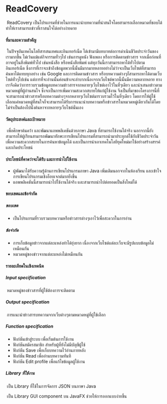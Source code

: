 # ReadCovery

​	ReadCovery เป็นโปรแกรมที่ช่วยในการแนะนำบทความที่น่าสนใจโดยสามารถเลือกหมวดที่ชอบได้ ทำให้เราสามารถข่าวที่เราสนใจได้อย่างง่ายดาย

#### ที่มาและความสำคัญ

​	ในปัจจุบันเทคโนโลยีสารสนเทศและอินเทอร์เน็ต ได้เข้ามามีบทบาทต่อการดำเนินชีวิตประจำวันของเรามากขึ้น ไม่เว้นแม้แต่กิจกรรมทั่วๆไป เช่นการดูหนัง ฟังเพลง หรือการติดตามข่าวสาร จากเมื่อก่อนที่อาจอยู่ในสิ่งพิมพ์ทั่วไป เช่นหนังสือ หรือหนังสือพิมพ์ แต่ทุกวันนี้เราสามารถหาได้ทั่วไปตามอินเทอร์เน็ต ซึ่งการที่เราจะเข้าถึงข้อมูลพวกนี้นั้นมีมากมายหลายอย่างไม่ว่าจะเป็นเว็บไซต์ที่สามารถค้นหาได้แทบทุกอย่าง เช่น Google และการติดตามข่าวสาร หรือบทความต่างๆก็สามารถหาได้ตามเว็บไซต์ทั่วๆไปเช่น แต่การที่จะอ่านนั้นค่อนข้างจะลำบากเนื่องจากเว็บไซต์พวกนี้นั้นมีความหลากหลาย ทางเราจึงคิดว่าการรวบรวมข้อมูลบทความข่าวสารจากหลายๆเว็บไซต์เอาไว้ในที่ๆเดียว และนำเสนอข่าวตามหมวดหมู่ที่ผู้อ่านสนใจ ซึ่งจะเป็นการเพิ่มความสะดวกสบายให้แก่ผู้ใช้งาน จึงเป็นที่มาของโครงการนี้ที่จะสามารถนำข่าวสารหรือบทความต่างๆจากหลายๆเว็บไซต์มารวบรวมไว้ในที่ๆเดียว โดยการให้ผู้ใช้เลือกแค่หมวดหมู่ที่สนใจก็จะสามารถได้รับการแนะนำบทความหรือข่าวสารในหมวดหมู่เดียวกันได้โดยไม่จำเป็นต้องไปนั่งค้นหาจากหลายๆเว็บไซต์นั่นเอง

#### วัตถุประสงค์และเป้าหมาย

​	เพื่อศึกษาค้นคว้า และพัฒนาแอพพลิเคชันด้วยภาษา Java ที่สามารถใช้งานได้จริง นอกจากนี้ยังสามารถให้ผู้เรียนสามารถพัฒนาทักษะการเขียนโปรแกรมที่สามารถนำมาประยุกต์ใช้กับชีวิตประจำวัน เพื่อความสะดวกสบายในการค้นหาข้อมูลได้ และเป็นการนำเอาเทคโนโลยียุคใหม่มาใช้อย่างสร้างสรรค์และเกิดประโยชน์

#### ประโยชน์ที่คาดว่าจะได้รับ และการนำไปใช้งาน

- ผู้พัฒนาได้รับความรู้ด้านการเขียนโปรแกรมภาษา Java เพิ่มเติมนอกจากในห้องเรียน และเข้าใจการเขียนโปรแกรมเชิงอ็อบเจกต์มากยิ่งขึ้น
- แอพพลิเคชันนี้สามารถนำไปใช้งานได้จริง และสามารถนำไปต่อยอดเป็นสิ่งใหม่ได้

#### ขอบเขตและข้อจำกัด

##### ขอบเขต

- เป็นโปรแกรมที่รวบรวมบทความหรือข่าวสารต่างๆเอาไว้เพื่อสะดวกในการอ่าน

##### ข้อจำกัด

- การเก็บข้อมูลข่าวจากแต่ละแหล่งทำได้ยุ่งยาก เนื่องจากเว็บไซต์แต่ละเว็บจะมีรูปแบบข้อมูลไม่เหมือนกัน
- หมวดหมู่ของข่าวจากแต่ละแหล่งไม่เหมือนกัน

#### รายละเอียดในเชิงเทคนิค

##### Input specification

​	หมวดหมู่ของข่าวสารที่ผู้ใช้ต้องการจะติดตาม

##### Output specification

​	การแนะนำข่าวสารบทความจากเว็บต่างๆตามหมวดหมู่ที่ผู้ใช้เลือก

##### Function specification

- ฟังก์ชันเข้าสู่ระบบ เพื่อเริ่มต้นการใช้งาน
- ฟังก์ชันสมัครสมาชิก สำหรับผู้ที่ยังไม่มีบัญชีผู้ใช้
- ฟังก์ชัน Save เพื่อเก็บบทความไว้อ่านภายหลัง
- ฟังก์ชัน Read เพื่ออ่านบทความทันที
- ฟังก์ชัน Edit profile เพื่อแก้ไขข้อมูลผู้ใช้งาน

##### Library ที่ใช้งาน

[JSON-JAVA]: https://github.com/stleary/JSON-java	"JSON-JAVA"

​	เป็น Library ที่ใช้ในการจัดการ JSON บนภาษา Java

[JFoenix]: https://github.com/jfoenixadmin/JFoenix	"JFoenix"

​	เป็น Library GUI component บน JavaFX ช่วยให้การออกแบบง่ายขึ้น

